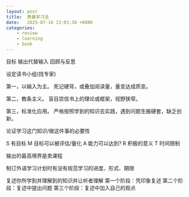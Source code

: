 ```yaml
---
layout: post
title:  费曼学习法
date:   2025-07-16 13:01:30 +0800
categories: 
    - review
    - learning
    - book
---
```


目标 输出代替输入 回顾与反思

设定读书小组(找专家)

第一，以输入为主。
死记硬背，或叠加阅读量，量变达成质变。

第二，教条主义。
盲目崇信书上的理论或框架，视野狭窄。

第三，标准化应用。
严格按照学到的知识去实践，遇到问题生搬硬套，缺乏创新。

论证学习这门知识/做这件事的必要性

S 有目标
M 目标可以被评估/量化
A 能力可以达到?
R 积极的意义
T 时间限制

输出的最高境界是卖课程

制订外语学习计划时有没有规范学习的进度、形式、期限

复述你所学到并理解到的知识并让听者理解
第一个阶段：凭印象复述
第二个阶段：复述中提出问题
第三个阶段：复述中加入自己的观点